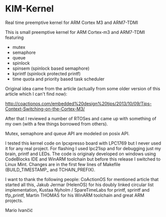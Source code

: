 # KIM-Kernel
Real time preemptive kernel for ARM Cortex M3 and ARM7-TDMI

This is small preemptive kernel for ARM Cortex-m3 and ARM7-TDMI featuring
-	mutex
-	semaphore
-	queue
-	spinlock
-	spinsem (spinlock based semaphore)
-	kprintf (spinlock protected printf)
-	time quota and priority based task scheduler

Original idea came from the article (actually from some older version of this
article which I can't find now):

http://coactionos.com/embedded%20design%20tips/2013/10/09/Tips-Context-Switching-on-the-Cortex-M3/

After that I reviewed a number of RTOSes and came up with something of my own 
(with a few things borrowed from others).

Mutex, semaphore and queue API are modeled on posix API.

I tested this kernel code on lpcxpresso board with LPC1769 but I never used it 
for any real project. For flashing I used lpc21isp and for debugging just my 
brain, printf and LEDs. The code is originaly developed on windows using 
CodeBlocks IDE and WinARM toolchain but before this release I switched to Linux
Mint. Changes are in the first few lines of Makefile (BUILD_TIMESTAMP_ and 
TCHAIN_PREFIX).

I want to thank the following people:
CoActionOS for mentioned article that started all this,
Jakub Jermar (HelenOS) for his doubly linked circular list implementation,
Kustaa Nyholm / SpareTimeLabs for printf, sprintf and tfp_printf,
Martin THOMAS for his WinARM toolchain and great ARM projects.

Mario Ivančić

